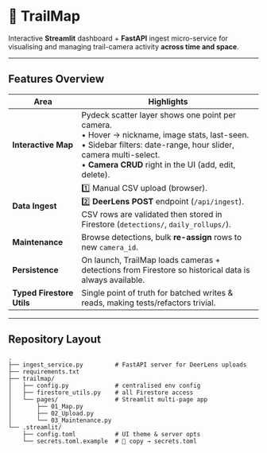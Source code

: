 # 🦌 TrailMap

Interactive **Streamlit** dashboard + **FastAPI** ingest micro-service for visualising and managing trail-camera activity **across time and space**.

---

## Features Overview

| Area | Highlights |
|------|------------|
| **Interactive Map** | Pydeck scatter layer shows one point per camera.<br>• Hover → nickname, image stats, last-seen.<br>• Sidebar filters: date-range, hour slider, camera multi-select.<br>• **Camera CRUD** right in the UI (add, edit, delete). |
| **Data Ingest** | 1️⃣ Manual CSV upload (browser).<br>2️⃣ **DeerLens POST** endpoint (`/api/ingest`).<br>CSV rows are validated then stored in Firestore (`detections/`, `daily_rollups/`). |
| **Maintenance** | Browse detections, bulk **re-assign** rows to new `camera_id`. |
| **Persistence** | On launch, TrailMap loads cameras + detections from Firestore so historical data is always available. |
| **Typed Firestore Utils** | Single point of truth for batched writes & reads, making tests/refactors trivial. |

---

## Repository Layout

```text
.
├── ingest_service.py         # FastAPI server for DeerLens uploads
├── requirements.txt
├── trailmap/
│   ├── config.py             # centralised env config
│   ├── firestore_utils.py    # all Firestore access
│   └── pages/                # Streamlit multi-page app
│       ├── 01_Map.py
│       ├── 02_Upload.py
│       └── 03_Maintenance.py
└── .streamlit/
    ├── config.toml           # UI theme & server opts
    └── secrets.toml.example  # 🔐 copy → secrets.toml
